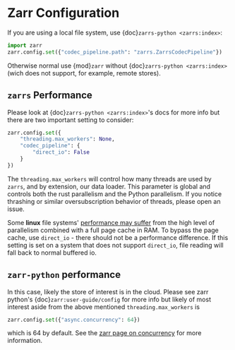 # Zarr Configuration

If you are using a local file system, use {doc}`zarrs-python <zarrs:index>`:

```python
import zarr
zarr.config.set({"codec_pipeline.path": "zarrs.ZarrsCodecPipeline"})
```

Otherwise normal use {mod}`zarr` without {doc}`zarrs-python <zarrs:index>` (wich does not support, for example, remote stores).

## `zarrs` Performance

Please look at {doc}`zarrs-python <zarrs:index>`'s docs for more info but there are two important setting to consider:

```python
zarr.config.set({
    "threading.max_workers": None,
    "codec_pipeline": {
        "direct_io": False
    }
})
```

The `threading.max_workers` will control how many threads are used by `zarrs`, and by extension, our data loader.
This parameter is global and controls both the rust parallelism and the Python parallelism.
If you notice thrashing or similar oversubscription behavior of threads, please open an issue.

Some **linux** file systems' [performance may suffer][] from the high level of parallelism combined with a full page cache in RAM.
To bypass the page cache, use `direct_io` - there should not be a performance difference.
If this setting is set on a system that does not support `direct_io`, file reading will fall back to normal buffered io.

## `zarr-python` performance

In this case, likely the store of interest is in the cloud.
Please see zarr python's {doc}`zarr:user-guide/config` for more info but likely of most interest aside from the above mentioned `threading.max_workers` is

```python
zarr.config.set({"async.concurrency": 64})
```

which is 64 by default.
See the [zarr page on concurrency][] for more information.

[performance may suffer]: https://gist.github.com/ilan-gold/705bd36329b0e19542286385b09b421b
[zarr page on concurrency]: https://zarr.readthedocs.io/en/latest/user-guide/consolidated_metadata/#synchronization-and-concurrency
